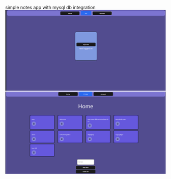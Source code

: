 simple notes app with mysql db integration
![alt text](https://github.com/mcmikey101/advanced-to-do/blob/main/asset/2024-09-16_20-13-55.png?raw=true)
![alt text](https://github.com/mcmikey101/advanced-to-do/blob/main/asset/2024-09-16_20-15-44.png?raw=true)
